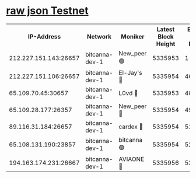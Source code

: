[raw json Testnet](https://rpc-check.bcat.stavr.tech/bcat/rpc-bcat-result.json)
=


<table><tr><th>IP-Address</th><th>Network</th><th>Moniker</th><th>Latest Block Height</th><th>Earliest Block Height</th><th>Catching Up</th><th>Voting Power</th><th>Scan Time</th></tr><tr><td>212.227.151.143:26657</td><td>bitcanna-dev-1</td><td>New_peer 🟢</td><td>5335953</td><td>1</td><td>False</td><td>0</td><td>2023-12-03T10:16:02.397524295UTC</td></tr><tr><td>212.227.151.106:26657</td><td>bitcanna-dev-1</td><td>El-Jay's 🔴</td><td>5335954</td><td>4670391</td><td>False</td><td>2240570</td><td>2023-12-03T10:16:09.218731444UTC</td></tr><tr><td>65.109.70.45:30657</td><td>bitcanna-dev-1</td><td>L0vd 🔴</td><td>5335953</td><td>4828155</td><td>False</td><td>7920</td><td>2023-12-03T10:16:02.769857181UTC</td></tr><tr><td>65.109.28.177:26357</td><td>bitcanna-dev-1</td><td>New_peer 🔴</td><td>5335954</td><td>4952911</td><td>False</td><td>2237067</td><td>2023-12-03T10:16:09.837432967UTC</td></tr><tr><td>89.116.31.184:26657</td><td>bitcanna-dev-1</td><td>cardex 🔴</td><td>5335954</td><td>5185001</td><td>False</td><td>1</td><td>2023-12-03T10:16:09.498956176UTC</td></tr><tr><td>65.108.131.190:23857</td><td>bitcanna-dev-1</td><td>bitcanna 🟢</td><td>5335954</td><td>5235954</td><td>False</td><td>0</td><td>2023-12-03T10:16:10.140614020UTC</td></tr><tr><td>194.163.174.231:26667</td><td>bitcanna-dev-1</td><td>AVIAONE 🔴</td><td>5335956</td><td>5328941</td><td>False</td><td>1949865</td><td>2023-12-03T10:16:16.724652175UTC</td></tr></table>